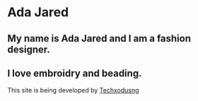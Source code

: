 # Ada Jared

## My name is Ada Jared and I am a fashion designer.
## I love embroidry and beading.

This site is being developed by [Techxodusng](https://techxodus.com.ng)
